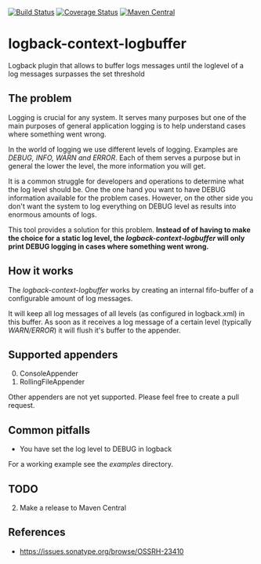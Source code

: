 [![Build Status](https://travis-ci.org/sdegroot/logback-context-logbuffer.svg?branch=master)](https://travis-ci.org/sdegroot/logback-context-logbuffer)
[![Coverage Status](https://coveralls.io/repos/github/sdegroot/logback-context-logbuffer/badge.svg?branch=master)](https://coveralls.io/github/sdegroot/logback-context-logbuffer?branch=master)
[![Maven Central](https://maven-badges.herokuapp.com/maven-central/com.github.sdegroot/logback-context-logbuffer/badge.svg)](https://maven-badges.herokuapp.com/maven-central/com.github.sdegroot/logback-context-buffer)

# logback-context-logbuffer

Logback plugin that allows to buffer logs messages until the loglevel of a log messages surpasses the set threshold 

## The problem
Logging is crucial for any system. It serves many purposes but one of the main purposes of general application logging is to help understand cases where something went wrong. 

In the world of logging we use different levels of logging. Examples are *DEBUG, INFO, WARN and ERROR*. Each of them serves a purpose but in general the lower the level, the more information you will get. 

It is a common struggle for developers and operations to determine what the log level should be. One the one hand you want to have DEBUG information available for the problem cases. However, on the other side you don't want the system to log everything on DEBUG level as results into enormous amounts of logs.

This tool provides a solution for this problem. **Instead of of having to make the choice for a static log level, the *logback-context-logbuffer* will only print DEBUG logging in cases where something went wrong.**

## How it works
The *logback-context-logbuffer* works by creating an internal fifo-buffer of a configurable amount of log messages.

It will keep all log messages of all levels (as configured in logback.xml) in this buffer. As soon as it receives a log message of a certain level (typically *WARN/ERROR*) it will flush it's buffer to the appender.

## Supported appenders

0. ConsoleAppender
0. RollingFileAppender

Other appenders are not yet supported. Please feel free to create a pull request.

## Common pitfalls

- You have set the log level to DEBUG in logback

For a working example see the *examples* directory.

## TODO

2. Make a release to Maven Central

## References

- https://issues.sonatype.org/browse/OSSRH-23410
